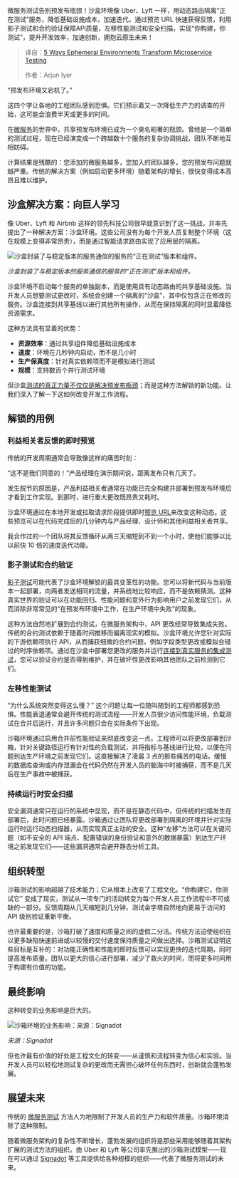 
<!--
title: 使用临时环境转变微服务测试5种方式
cover: https://cdn.thenewstack.io/media/2025/03/eb2a8440-environment.jpg
summary: 微服务测试告别预发布瓶颈！沙盒环境像 Uber、Lyft 一样，用动态路由隔离“正在测试”服务，降低基础设施成本，加速迭代。通过预览 URL 快速获得反馈，利用影子测试和合约验证保障API质量，左移性能测试和安全扫描，实现“你构建，你测试”，提升开发效率，加速创新，拥抱云原生未来！
-->

微服务测试告别预发布瓶颈！沙盒环境像 Uber、Lyft 一样，用动态路由隔离“正在测试”服务，降低基础设施成本，加速迭代。通过预览 URL 快速获得反馈，利用影子测试和合约验证保障API质量，左移性能测试和安全扫描，实现“你构建，你测试”，提升开发效率，加速创新，拥抱云原生未来！

> 译自：[5 Ways Ephemeral Environments Transform Microservice Testing](https://thenewstack.io/5-ways-ephemeral-environments-transform-microservice-testing/)
> 
> 作者：Arjun Iyer

“预发布环境又宕机了。”

这四个字让各地的工程团队感到恐惧。它们预示着又一次降低生产力的调查的开始，这可能会浪费半天或更多的时间。

在[微服务](https://thenewstack.io/microservices/)的世界中，共享预发布环境已成为一个臭名昭著的瓶颈。曾经是一个简单的测试过程，现在已经演变成一个跨越数十个服务的复杂协调挑战，团队不断地互相妨碍。

计算结果是残酷的：您添加的微服务越多，您加入的团队越多，您的预发布问题就越严重。传统的解决方案（例如启动更多环境）随着架构的增长，很快变得成本高昂且难以维护。

## 沙盒解决方案：向巨人学习

像 Uber、Lyft 和 Airbnb 这样的领先科技公司很早就意识到了这一挑战，并率先提出了一种解决方案：沙盒环境。这些公司没有为每个开发人员复制整个环境（这在规模上变得非常昂贵），而是通过智能请求路由实现了应用层的隔离。

![沙盒封装了与稳定版本的服务通信的服务的“正在测试”版本和组件。](https://cdn.thenewstack.io/media/2025/03/0fc617a8-image-4.png)

*沙盒封装了与稳定版本的服务通信的服务的“正在测试”版本和组件。*

沙盒环境不启动每个服务的单独副本，而是使用具有动态路由的共享基础设施。当开发人员想要测试更改时，系统会创建一个隔离的“沙盒”，其中仅包含正在修改的服务。沙盒连接到共享基线以进行其他所有操作，从而在保持隔离的同时显着降低资源需求。

这种方法具有显着的优势：

*   **资源效率**：通过共享组件降低基础设施成本
*   **速度**：环境在几秒钟内启动，而不是几小时
*   **生产保真度**：针对真实依赖项而不是模拟进行测试
*   **规模**：支持数百个并行测试环境

但沙盒[测试的真正力量不仅仅是解决预发布瓶颈](https://thenewstack.io/the-staging-bottleneck-microservices-testing-in-fintech/)；而是这种方法解锁的新功能。让我们深入了解一下这如何改变开发工作流程。

## 解锁的用例

### 利益相关者反馈的即时预览

传统的开发周期通常会导致像这样的痛苦时刻：

“这不是我们同意的！”产品经理在演示期间说，距离发布只有几天了。

发生脱节的原因是，产品利益相关者通常在功能已完全构建并部署到预发布环境后才看到工作实现。到那时，进行重大更改既昂贵又耗时。

沙盒环境通过在本地开发或拉取请求阶段提供即时[预览 URL](https://thenewstack.io/demo-testing-and-previewing-pull-requests-with-signadot/)来改变这种动态。这些预览可以在代码完成后的几分钟内与产品经理、设计师和其他利益相关者共享。

我合作过的一个团队将其反馈循环从两三天缩短到不到一个小时，使他们能够以比以前快 10 倍的速度迭代功能。

### 影子测试和合约验证

[影子测试](https://thenewstack.io/microservice-integration-testing-a-pain-try-shadow-testing/)可能代表了沙盒环境解锁的最具变革性的功能。您可以将新代码与当前版本一起部署，向两者发送相同的流量，并系统地比较响应，而不是依赖猜测。这种真实世界的验证可以在功能回归、性能问题和意外行为影响用户之前发现它们，从而消除非常常见的“在预发布环境中工作，在生产环境中失败”的现象。

这种方法自然地扩展到合约测试，在微服务架构中，API 更改经常导致集成失败。传统的合约测试依赖于随着时间推移而偏离现实的模拟。沙盒环境允许您针对实际的下游依赖项执行 API，从而捕获细微的合约问题，例如字段类型更改或模拟会错过的时序依赖项。通过在沙盒中部署您更改的服务并运行[连接到真实服务的集成测试](https://thenewstack.io/why-your-microservice-integration-tests-miss-real-problems/)，您可以验证合约是否得到维护，并在破坏性更改影响其他团队之前检测到它们。

### 左移性能测试

“为什么系统突然变得这么慢？” 这个问题让每一位随叫随到的工程师都感到恐惧。性能衰退通常会避开传统的测试流程——开发人员很少访问性能环境，负载测试在合并后运行，并且许多问题只会在实际条件下出现。

沙箱环境通过启用合并前性能验证来彻底改变这一点。工程师可以将更改部署到沙箱，针对关键路径运行有针对性的负载测试，并将指标与基线进行比较，以便在问题到达生产环境之前发现它们。这直接解决了凌晨 3 点的那些痛苦的电话。缓慢的数据库查询或内存泄漏会在代码仍然在开发人员的脑海中时被捕获，而不是几天后在生产事故中被捕获。

### 持续运行时安全扫描

安全漏洞通常只在运行的系统中显现，而不是在静态代码中，但传统的扫描发生在部署后，此时问题已经暴露。沙箱通过让团队将更改部署到隔离的环境并针对实际运行时运行动态扫描器，从而实现真正主动的安全。这种“左移”方法可以在关键问题（如不安全的 API 端点、配置错误的身份验证和意外的数据暴露）到达生产环境之前发现它们——这些漏洞通常会避开静态分析工具。

## 组织转型

沙箱测试的影响超越了技术能力；它从根本上改变了工程文化。“你构建它，你测试它” 变成了现实，测试从一项专门的活动转变为每个开发人员工作流程中不可或缺的一部分。反馈周期从几天缩短到几分钟，测试金字塔自然地向更易于访问的 API 级别验证重新平衡。

也许最重要的是，沙箱打破了速度和质量之间的虚假二分法。传统方法迫使组织在以更多缺陷快速前进或以较慢的交付速度保持质量之间做出选择。沙箱测试证明这些目标是互补的：对功能正确性和性能的即时反馈可以实现更快的迭代周期，同时提高发布质量。团队以更大的信心进行部署，减少了救火的时间，而将更多时间用于构建有价值的功能。

## 最终影响

这种转变的业务影响是巨大的。

![沙箱环境的业务影响：来源：Signadot](https://cdn.thenewstack.io/media/2025/03/2759643e-roi-metrics-1024x640.jpg)

*来源：Signadot*

但也许最有价值的好处是工程文化的转变——从谨慎和流程转变为信心和实验。当开发人员可以轻松地测试复杂的更改而无需担心破坏任何东西时，创新就会蓬勃发展。

## 展望未来

传统的 [微服务测试](https://thenewstack.io/the-million-dollar-problem-of-slow-microservices-testing/) 方法人为地限制了开发人员的生产力和软件质量。沙箱环境消除了这种限制。

随着微服务架构的复杂性不断增长，蓬勃发展的组织将是那些采用能够随着其架构扩展的测试方法的组织。由 Uber 和 Lyft 等公司率先推出的沙箱测试模型——现在可以通过 [Signadot](https://www.signadot.com/) 等工具提供给各种规模的组织——代表了微服务测试的未来。
